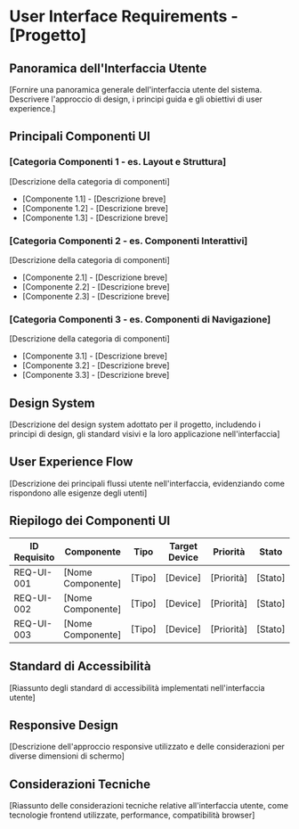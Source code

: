 # User Interface Requirements - [Progetto]

## Panoramica dell'Interfaccia Utente

[Fornire una panoramica generale dell'interfaccia utente del sistema. Descrivere l'approccio di design, i principi guida e gli obiettivi di user experience.]

## Principali Componenti UI

### [Categoria Componenti 1 - es. Layout e Struttura]

[Descrizione della categoria di componenti]

- [Componente 1.1] - [Descrizione breve]
- [Componente 1.2] - [Descrizione breve]
- [Componente 1.3] - [Descrizione breve]

### [Categoria Componenti 2 - es. Componenti Interattivi]

[Descrizione della categoria di componenti]

- [Componente 2.1] - [Descrizione breve]
- [Componente 2.2] - [Descrizione breve]
- [Componente 2.3] - [Descrizione breve]

### [Categoria Componenti 3 - es. Componenti di Navigazione]

[Descrizione della categoria di componenti]

- [Componente 3.1] - [Descrizione breve]
- [Componente 3.2] - [Descrizione breve]
- [Componente 3.3] - [Descrizione breve]

## Design System

[Descrizione del design system adottato per il progetto, includendo i principi di design, gli standard visivi e la loro applicazione nell'interfaccia]

## User Experience Flow

[Descrizione dei principali flussi utente nell'interfaccia, evidenziando come rispondono alle esigenze degli utenti]

## Riepilogo dei Componenti UI

| ID Requisito | Componente | Tipo | Target Device | Priorità | Stato |
|--------------|-----------|------|--------------|----------|-------|
| REQ-UI-001   | [Nome Componente] | [Tipo] | [Device] | [Priorità] | [Stato] |
| REQ-UI-002   | [Nome Componente] | [Tipo] | [Device] | [Priorità] | [Stato] |
| REQ-UI-003   | [Nome Componente] | [Tipo] | [Device] | [Priorità] | [Stato] |

## Standard di Accessibilità

[Riassunto degli standard di accessibilità implementati nell'interfaccia utente]

## Responsive Design

[Descrizione dell'approccio responsive utilizzato e delle considerazioni per diverse dimensioni di schermo]

## Considerazioni Tecniche

[Riassunto delle considerazioni tecniche relative all'interfaccia utente, come tecnologie frontend utilizzate, performance, compatibilità browser]
